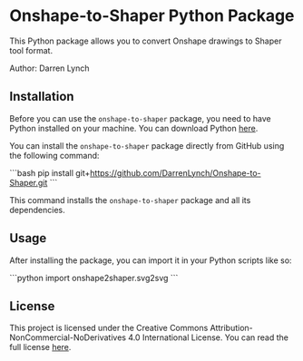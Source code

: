# Onshape-to-Shaper Python Package

This Python package allows you to convert Onshape drawings to Shaper tool format.

Author: Darren Lynch

## Installation

Before you can use the `onshape-to-shaper` package, you need to have Python installed on your machine. You can download Python [here](https://www.python.org/downloads/).

You can install the `onshape-to-shaper` package directly from GitHub using the following command:

\```bash
pip install git+https://github.com/DarrenLynch/Onshape-to-Shaper.git
\```

This command installs the `onshape-to-shaper` package and all its dependencies.

## Usage

After installing the package, you can import it in your Python scripts like so:

\```python
import onshape2shaper.svg2svg
\```

## License

This project is licensed under the Creative Commons Attribution-NonCommercial-NoDerivatives 4.0 International License. You can read the full license [here](https://creativecommons.org/licenses/by-nc-nd/4.0/legalcode).

